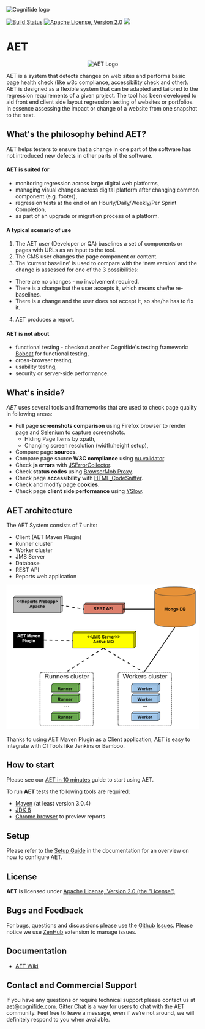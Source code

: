 ![Cognifide logo](http://cognifide.github.io/images/cognifide-logo.png)

[![Build Status](https://travis-ci.org/Cognifide/aet.svg?branch=master)](https://travis-ci.org/Cognifide/aet)
[![Apache License, Version 2.0](https://img.shields.io/badge/License-Apache%202.0-blue.svg)](http://www.apache.org/licenses/)
[![][gitter img]][gitter]

# AET
<p align="center">
  <img src="https://github.com/Cognifide/aet/blob/master/misc/img/aet-logo-black.png?raw=true"
         alt="AET Logo"/>
</p>

AET is a system that detects changes on web sites and performs basic page health check (like w3c 
compliance, accessibility check and other).
AET is designed as a flexible system that can be adapted and tailored to the regression requirements of a given project.
The tool has been developed to aid front end client side layout regression testing of websites or portfolios. 
In essence assessing the impact or change of a website from one snapshot to the next.

## What's the philosophy behind AET?
AET helps testers to ensure that a change in one part of the software has not introduced new defects in other parts of the software.

#### AET is suited for
* monitoring regression across large digital web platforms,
* managing visual changes across digital platform after changing common component (e.g. footer),
* regression tests at the end of an Hourly/Daily/Weekly/Per Sprint Completion,
* as part of an upgrade or migration process of a platform.

#### A typical scenario of use
1. The AET user (Developer or QA) baselines a set of components or pages with URLs as an input to the tool.
2. The CMS user changes the page component or content.
3. The ‘current baseline’ is used to compare with the ‘new version’ and the change is assessed for one of the 3 possibilities:
  * There are no changes - no involvement required.
  * There is a change but the user accepts it, which means she/he re-baselines.
  * There is a change and the user does not accept it, so she/he has to fix it.
4. AET produces a report.

#### AET is not about
* functional testing - checkout another Cognifide's testing framework: [Bobcat](https://github.com/Cognifide/bobcat) for functional testing,
* cross-browser testing,
* usability testing,
* security or server-side performance.

## What's inside?
*AET* uses several tools and frameworks that are used to check page quality in following areas:

* Full page **screenshots comparison** using Firefox browser to render page and [Selenium](http://www.seleniumhq.org/projects/webdriver/) to capture screenshots.
    * Hiding Page Items by xpath,
    * Changing screen resolution (width/height setup),
* Compare page **sources**.
* Compare page source **W3C compliance** using [nu.validator](https://validator.w3.org/nu/).
* Check **js errors** with [JSErrorCollector](https://github.com/mguillem/JSErrorCollector).
* Check **status codes** using [BrowserMob Proxy](https://bmp.lightbody.net/).
* Check page **accessibility** with [HTML_CodeSniffer](http://squizlabs.github.io/HTML_CodeSniffer/).
* Check and modify page **cookies**.
* Check page **client side performance** using [YSlow](http://yslow.org/).

## AET architecture
The AET System consists of 7 units:

- Client (AET Maven Plugin)
- Runner cluster
- Worker cluster
- JMS Server
- Database
- REST API
- Reports web application

![aet-architecture](misc/img/aet-architecture.png)

Thanks to using AET Maven Plugin as a Client application, AET is easy to integrate with CI Tools like Jenkins or Bamboo.

## How to start
Please see our [AET in 10 minutes](https://github.com/Cognifide/aet/wiki/AETIn10Minutes) guide to start using AET.

To run **AET** tests the following tools are required:

* [Maven](https://maven.apache.org/download.cgi) (at least version 3.0.4)
* [JDK 8](http://www.oracle.com/technetwork/java/javase/downloads/jdk8-downloads-2133151.html)
* [Chrome browser](https://www.google.com/chrome/browser/desktop/) to preview reports

## Setup
Please refer to the [Setup Guide](https://github.com/Cognifide/aet/wiki/BasicSetup) in the documentation for an overview on how to configure AET.

## License
**AET** is licensed under [Apache License, Version 2.0 (the "License")](https://www.apache.org/licenses/LICENSE-2.0.txt)


## Bugs and Feedback

For bugs, questions and discussions please use the [Github Issues](https://github.com/Cognifide/aet/issues).
Please notice we use [ZenHub](https://www.zenhub.com/) extension to manage issues.

## Documentation
* [AET Wiki](https://github.com/Cognifide/aet/wiki)

## Contact and Commercial Support

If you have any questions or require technical support please contact us at [aet@cognifide.com](mailto:aet@cognifide.com).
[Gitter Chat](https://gitter.im/aet-tool/Lobby) is a way for users to chat with the AET community. Feel free to leave a message, even if we’re not around, we will definitely respond to you when available.

[gitter]:https://gitter.im/aet-tool/Lobby
[gitter img]:https://badges.gitter.im/aet-tool/aet-tool.svg
